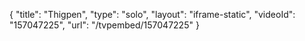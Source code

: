 {
    "title": "Thigpen",
    "type": "solo",
    "layout": "iframe-static",
    "videoId": "157047225",
    "url": "\/tvpembed\/157047225"
}